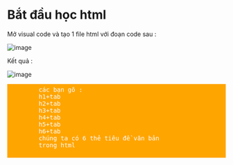 # Bắt đầu học html 
Mở visual code và tạo 1 file html với đoạn code sau :  

![image](https://user-images.githubusercontent.com/6966136/162578504-afd56da7-a7da-4a01-a4a2-eacc84b1640b.png)

Kết quả :  

![image](https://user-images.githubusercontent.com/6966136/162578520-247fd5af-0425-4b76-b528-a3923d1e7b4d.png)

<pre style="padding: 5px; background-color:  orange; color: white;">
        các bạn gõ :
        h1+tab
        h2+tab
        h3+tab
        h4+tab
        h5+tab
        h6+tab
        chúng ta có 6 thẻ tiêu đề văn bản
        trong html
    </pre>

